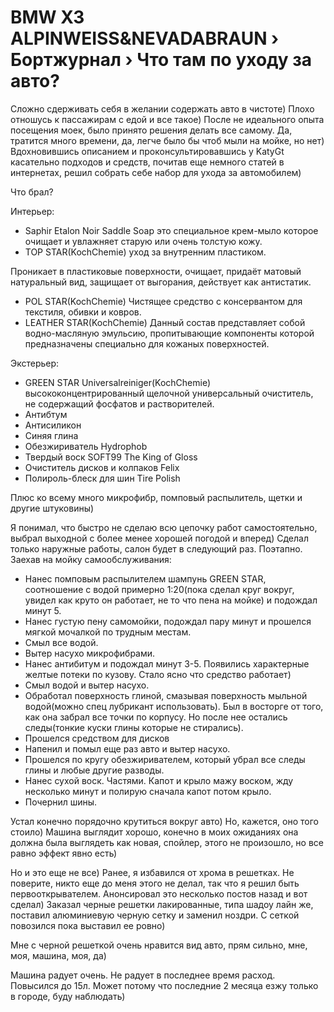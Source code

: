 # BMW X3 ALPINWEISS&NEVADABRAUN › Бортжурнал › Что там по уходу за авто?

Сложно сдерживать себя в желании содержать авто в чистоте) Плохо отношусь к пассажирам с едой и все такое)
После не идеального опыта посещения моек, было принято решения делать все самому. Да, тратится много времени, да, легче было бы чтоб мыли на мойке, но нет)
Вдохновившись описанием и проконсультировавшись у KatyGt касательно подходов и средств, почитав еще немного статей в интернетах, решил собрать себе набор для ухода за автомобилем)

Что брал?

Интерьер:
* Saphir Etalon Noir Saddle Soap это специальное крем-мыло которое очищает и увлажняет старую или очень толстую кожу.
* TOP STAR(KochСhemie) уход за внутренним пластиком.

Проникает в пластиковые поверхности, очищает, придаёт матовый натуральный вид, защищает от выгорания, действует как антистатик.
* POL STAR(KochСhemie) Чистящее средство с консервантом для текстиля, обивки и ковров.
* LEATHER STAR(KochСhemie) Данный состав представляет собой водно-масляную эмульсию, пропитывающие компоненты которой предназначены специально для кожаных поверхностей.

Экстерьер:
* GREEN STAR Universalreiniger(KochСhemie) высококонцентрированный щелочной универсальный очиститель, не содержащий фосфатов и растворителей.
* Антибтум
* Антисиликон
* Синяя глина
* Обезжириватель Hydrophob
* Твердый воск SOFT99 The King of Gloss
* Очиститель дисков и колпаков Felix
* Полироль-блеск для шин Tire Polish

Плюс ко всему много микрофибр, помповый распылитель, щетки и другие штуковины)

Я понимал, что быстро не сделаю всю цепочку работ самостоятельно, выбрал выходной с более менее хорошей погодой и вперед) Сделал только наружные работы, салон будет в следующий раз.
Поэтапно. Заехав на мойку самообслуживания:
* Нанес помповым распылителем шампунь GREEN STAR, соотношение с водой примерно 1:20(пока сделал круг вокруг, увидел как круто он работает, не то что пена на мойке) и подождал минут 5.
* Нанес густую пену самомойки, подождал пару минут и прошелся мягкой мочалкой по трудным местам.
* Смыл все водой.
* Вытер насухо микрофибрами.
* Нанес антибитум и подождал минут 3-5. Появились характерные желтые потеки по кузову. Стало ясно что средство работает)
* Смыл водой и вытер насухо.
* Обработал поверхность глиной, смазывая поверхность мыльной водой(можно спец лубрикант использовать). Был в восторге от того, как она забрал все точки по корпусу. Но после нее остались следы(тонкие куски глины которые не стирались).
* Прошелся средством для дисков
* Напенил и помыл еще раз авто и вытер насухо.
* Прошелся по кругу обезжиривателем, который убрал все следы глины и любые другие разводы.
* Нанес сухой воск. Частями. Капот и крыло мажу воском, жду несколько минут и полирую сначала капот потом крыло.
* Почернил шины.

Устал конечно порядочно крутиться вокруг авто) Но, кажется, оно того стоило) Машина выглядит хорошо, конечно в моих ожиданиях она должна была выглядеть как новая, спойлер, этого не произошло, но все равно эффект явно есть)

Но и это еще не все) Ранее, я избавился от хрома в решетках. Не поверите, никто еще до меня этого не делал, так что я решил быть первооткрывателем. Анонсировал это несколько постов назад и вот сделал)
Заказал черные решетки лакированные, типа шадоу лайн же, поставил алюминиевую черную сетку и заменил ноздри. С сеткой повозился пока выставил ее ровно)

Мне с черной решеткой очень нравится вид авто, прям сильно, мне, моя, машина, моя, да)

Машина радует очень. Не радует в последнее время расход. Повысился до 15л. Может потому что последние 2 месяца езжу только в городе, буду наблюдать)